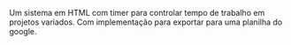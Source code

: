 Um sistema em HTML com timer para controlar tempo de trabalho em projetos variados.
Com implementação para exportar para uma planilha do google.
